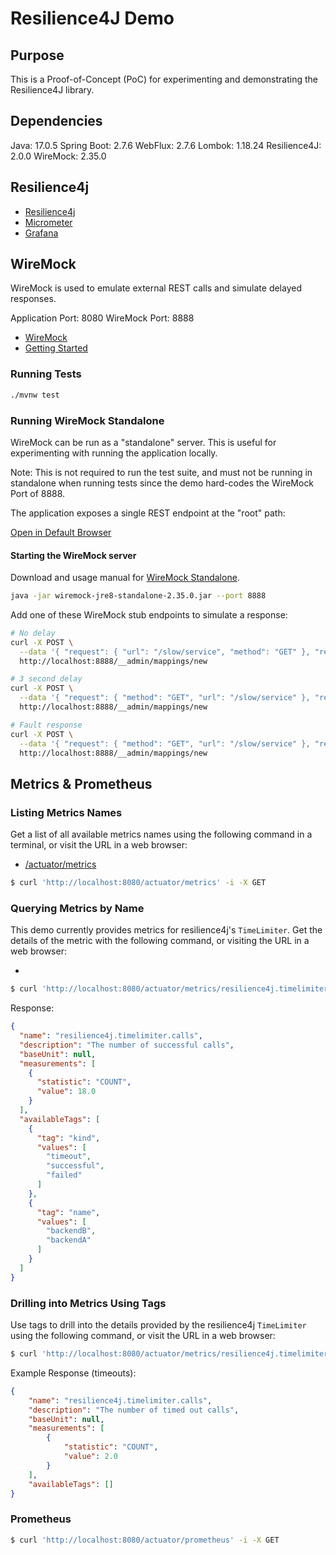 # Resilience4J Demo

## Purpose

This is a Proof-of-Concept (PoC) for experimenting and demonstrating the Resilience4J library.

## Dependencies

Java: 17.0.5
Spring Boot: 2.7.6
WebFlux: 2.7.6
Lombok: 1.18.24
Resilience4J: 2.0.0
WireMock: 2.35.0

## Resilience4j

* [Resilience4j](https://resilience4j.readme.io)
* [Micrometer](https://resilience4j.readme.io/docs/micrometer)
* [Grafana](https://resilience4j.readme.io/docs/grafana-1)

## WireMock

WireMock is used to emulate external REST calls and simulate delayed responses.

Application Port: 8080
WireMock Port: 8888

* [WireMock](https://wiremock.org)
* [Getting Started](https://wiremock.org/docs/getting-started/)

### Running Tests

```zsh
./mvnw test
```

### Running WireMock Standalone

WireMock can be run as a "standalone" server. This is useful for experimenting with running the application locally.

Note: This is not required to run the test suite, and must not be running in standalone when running tests since the
demo hard-codes the WireMock Port of 8888.

The application exposes a single REST endpoint at the "root" path:

[Open in Default Browser](http://localhost:8080/)

#### Starting the WireMock server

Download and usage manual for [WireMock Standalone](https://wiremock.org/docs/running-standalone/).

```zsh
java -jar wiremock-jre8-standalone-2.35.0.jar --port 8888
```

Add one of these WireMock stub endpoints to simulate a response:

```zsh
# No delay
curl -X POST \
  --data '{ "request": { "url": "/slow/service", "method": "GET" }, "response": { "status": 200, "body": "Here it is!\n" }}' \
  http://localhost:8888/__admin/mappings/new
```

```zsh
# 3 second delay
curl -X POST \
  --data '{ "request": { "method": "GET", "url": "/slow/service" }, "response": { "status": 200, "body": "Here it is!\n", "fixedDelayMilliseconds": 3000 } }' \
  http://localhost:8888/__admin/mappings/new
```

```zsh
# Fault response
curl -X POST \
  --data '{ "request": { "method": "GET", "url": "/slow/service" }, "response": {  "fault": "MALFORMED_RESPONSE_CHUNK" } }' \
  http://localhost:8888/__admin/mappings/new
```

## Metrics & Prometheus

### Listing Metrics Names

Get a list of all available metrics names using the following command in a terminal, or visit the URL in a web browser:

* [/actuator/metrics](http://localhost:8080/actuator/metrics)

```zsh
$ curl 'http://localhost:8080/actuator/metrics' -i -X GET
```

### Querying Metrics by Name

This demo currently provides metrics for resilience4j's `TimeLimiter`. Get the details of the metric with the following
command, or visiting the URL in a web browser:

* [](http://localhost:8080/actuator/metrics/resilience4j.timelimiter.calls)

```zsh
$ curl 'http://localhost:8080/actuator/metrics/resilience4j.timelimiter.calls' -i -X GET
```

Response:

```json
{
  "name": "resilience4j.timelimiter.calls",
  "description": "The number of successful calls",
  "baseUnit": null,
  "measurements": [
    {
      "statistic": "COUNT",
      "value": 18.0
    }
  ],
  "availableTags": [
    {
      "tag": "kind",
      "values": [
        "timeout",
        "successful",
        "failed"
      ]
    },
    {
      "tag": "name",
      "values": [
        "backendB",
        "backendA"
      ]
    }
  ]
}
```

### Drilling into Metrics Using Tags

Use tags to drill into the details provided by the resilience4j `TimeLimiter` using the following command, or visit the
URL in a web browser:

```zsh
$ curl 'http://localhost:8080/actuator/metrics/resilience4j.timelimiter.calls?tag=name:backendA&tag=kind:timeout' -i -X GET
```

Example Response (timeouts):

```json
{
    "name": "resilience4j.timelimiter.calls",
    "description": "The number of timed out calls",
    "baseUnit": null,
    "measurements": [
        {
            "statistic": "COUNT",
            "value": 2.0
        }
    ],
    "availableTags": []
}
```

### Prometheus

```zsh
$ curl 'http://localhost:8080/actuator/prometheus' -i -X GET
```
